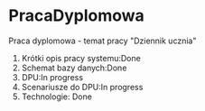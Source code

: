 # PracaDyplomowa
Praca dyplomowa - temat pracy "Dziennik ucznia"

1) Krótki opis pracy systemu:Done
2) Schemat bazy danych:Done
3) DPU:In progress
4) Scenariusze do DPU:In progress
5) Technologie: Done
